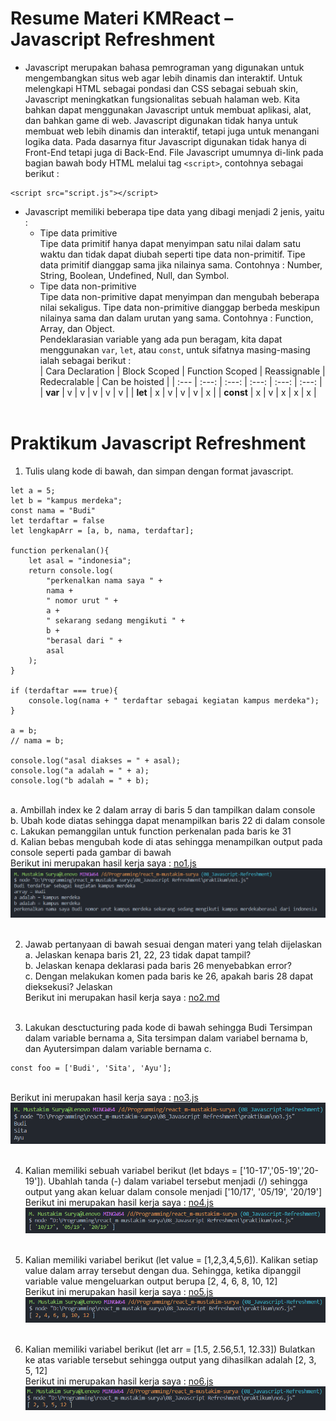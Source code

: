 # Resume Materi KMReact – Javascript Refreshment
- Javascript merupakan bahasa pemrograman yang digunakan untuk mengembangkan situs web agar lebih dinamis dan interaktif. Untuk melengkapi HTML sebagai pondasi dan CSS sebagai sebuah skin, Javascript meningkatkan fungsionalitas sebuah halaman web. Kita bahkan dapat menggunakan Javascript untuk membuat aplikasi, alat, dan bahkan game di web. Javascript digunakan tidak hanya untuk membuat web  lebih dinamis dan interaktif, tetapi juga untuk menangani logika data. Pada dasarnya fitur Javascript digunakan tidak hanya di Front-End tetapi juga di Back-End. File Javascript umumnya di-link pada bagian bawah body HTML melalui tag `<script>`, contohnya sebagai berikut :
```
<script src="script.js"></script>
```
- Javascript memiliki beberapa tipe data yang dibagi menjadi 2 jenis, yaitu :
    - Tipe data primitive <br>Tipe data primitif hanya dapat menyimpan satu nilai dalam satu waktu dan tidak dapat diubah  seperti tipe data non-primitif. Tipe data primitif dianggap sama jika nilainya sama. Contohnya : Number, String, Boolean, Undefined, Null, dan Symbol.
    - Tipe data non-primitive <br>Tipe data non-primitive dapat menyimpan dan mengubah beberapa nilai sekaligus. Tipe data non-primitive dianggap berbeda meskipun nilainya sama dan dalam urutan yang sama. Contohnya : Function, Array, dan Object. <br>Pendeklarasian variable yang ada pun beragam, kita dapat menggunakan `var`, `let`, atau `const`, untuk sifatnya masing-masing ialah sebagai berikut : <br>
| Cara Declaration | Block Scoped | Function Scoped | Reassignable | Redecralable | Can be hoisted |
| :---             | :---:        | :---:           | :---:        | :---:        | :---:          |
| <b>var</b>       | v            | v               | v            | v            | v              |
| <b>let</b>       | x            | v               | v            | v            | x              |
| <b>const</b>     | x            | v               | x            | x            | x              |
<br><br>
# Praktikum Javascript Refreshment

1. Tulis ulang kode di bawah, dan simpan dengan format javascript.
```
let a = 5;
let b = "kampus merdeka";
const nama = "Budi"
let terdaftar = false
let lengkapArr = [a, b, nama, terdaftar];

function perkenalan(){
    let asal = "indonesia";
    return console.log(
        "perkenalkan nama saya " +
        nama +
        " nomor urut " +
        a +
        " sekarang sedang mengikuti " +
        b +
        "berasal dari " +
        asal
    );
}

if (terdaftar === true){
    console.log(nama + " terdaftar sebagai kegiatan kampus merdeka");
}

a = b;
// nama = b;

console.log("asal diakses = " + asal);
console.log("a adalah = " + a);
console.log("b adalah = " + b);
```
<br>    a. Ambillah index ke 2 dalam array di baris 5 dan tampilkan dalam console
<br>    b. Ubah kode diatas sehingga dapat menampilkan baris 22 di dalam console
<br>    c. Lakukan pemanggilan untuk function perkenalan pada baris ke 31
<br>    d. Kalian bebas mengubah kode di atas sehingga menampilkan output pada console seperti pada gambar di bawah
<br>    Berikut ini merupakan hasil kerja saya : [no1.js](https://github.com/m-mustakim-surya/react_m-mustakim-surya/blob/08_Javascript-Refreshment/08_Javascript%20Refreshment/praktikum/no1.js)
<br> ![ss_1d](https://github.com/m-mustakim-surya/react_m-mustakim-surya/blob/08_Javascript-Refreshment/08_Javascript%20Refreshment/screenshots/no1d.PNG)
<br><br>

2. Jawab pertanyaan di bawah sesuai dengan materi yang telah dijelaskan
<br>    a. Jelaskan kenapa baris 21, 22, 23 tidak dapat tampil?
<br>    b. Jelaskan kenapa deklarasi pada baris 26 menyebabkan error?
<br>    c. Dengan melakukan komen pada baris ke 26, apakah baris 28 dapat dieksekusi? Jelaskan
<br>    Berikut ini merupakan hasil kerja saya : [no2.md](https://github.com/m-mustakim-surya/react_m-mustakim-surya/blob/08_Javascript-Refreshment/08_Javascript%20Refreshment/praktikum/no2.md) 
<br><br>

3. Lakukan desctucturing pada kode di bawah sehingga Budi Tersimpan dalam variable
bernama a, Sita tersimpan dalam variabel bernama b, dan Ayutersimpan dalam variable bernama c.
```
const foo = ['Budi', 'Sita', 'Ayu'];
```
<br>    Berikut ini merupakan hasil kerja saya : [no3.js](https://github.com/m-mustakim-surya/react_m-mustakim-surya/blob/08_Javascript-Refreshment/08_Javascript%20Refreshment/praktikum/no3.js)
<br>    ![ss_3](https://github.com/m-mustakim-surya/react_m-mustakim-surya/blob/08_Javascript-Refreshment/08_Javascript%20Refreshment/screenshots/no3.PNG)
<br><br>

4. Kalian memiliki sebuah variabel berikut (let bdays = ['10-17','05-19','20-19']). Ubahlah
tanda (-) dalam variabel tersebut menjadi (/) sehingga output yang akan keluar dalam
console menjadi ['10/17', '05/19', '20/19']
<br>    Berikut ini merupakan hasil kerja saya : [no4.js](https://github.com/m-mustakim-surya/react_m-mustakim-surya/blob/08_Javascript-Refreshment/08_Javascript%20Refreshment/praktikum/no4.js)
<br>    ![ss_4](https://github.com/m-mustakim-surya/react_m-mustakim-surya/blob/08_Javascript-Refreshment/08_Javascript%20Refreshment/screenshots/no4.PNG)
<br><br>

5. Kalian memiliki variabel berikut (let value = [1,2,3,4,5,6]). Kalikan setiap value dalam
array tersebut dengan dua. Sehingga, ketika dipanggil variable value mengeluarkan
output berupa [2, 4, 6, 8, 10, 12]
<br>    Berikut ini merupakan hasil kerja saya : [no5.js](https://github.com/m-mustakim-surya/react_m-mustakim-surya/blob/08_Javascript-Refreshment/08_Javascript%20Refreshment/praktikum/no5.js)
<br>    ![ss_5](https://github.com/m-mustakim-surya/react_m-mustakim-surya/blob/08_Javascript-Refreshment/08_Javascript%20Refreshment/screenshots/no5.PNG)
<br><br>

6. Kalian memiliki variabel berikut (let arr = [1.5, 2.56,5.1, 12.33]) Bulatkan ke atas variable
tersebut sehingga output yang dihasilkan adalah [2, 3, 5, 12]
<br>    Berikut ini merupakan hasil kerja saya : [no6.js](https://github.com/m-mustakim-surya/react_m-mustakim-surya/blob/08_Javascript-Refreshment/08_Javascript%20Refreshment/praktikum/no6.js)
<br>    ![ss_6](https://github.com/m-mustakim-surya/react_m-mustakim-surya/blob/08_Javascript-Refreshment/08_Javascript%20Refreshment/screenshots/no6.PNG)
